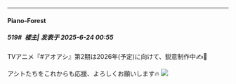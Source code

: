 ﻿
*****

####  Piano-Forest  
##### 519#         楼主| 发表于 2025-6-24 00:55

TVアニメ『#アオアシ』第2期は2026年(予定)に向けて、鋭意制作中✍️💫

アシトたちをこれからも応援、よろしくお願いします🔥
<img src="https://p.sda1.dev/25/17cf8db2483bbee35e22efc3a331508d/20250624_005043.jpg" referrerpolicy="no-referrer">

